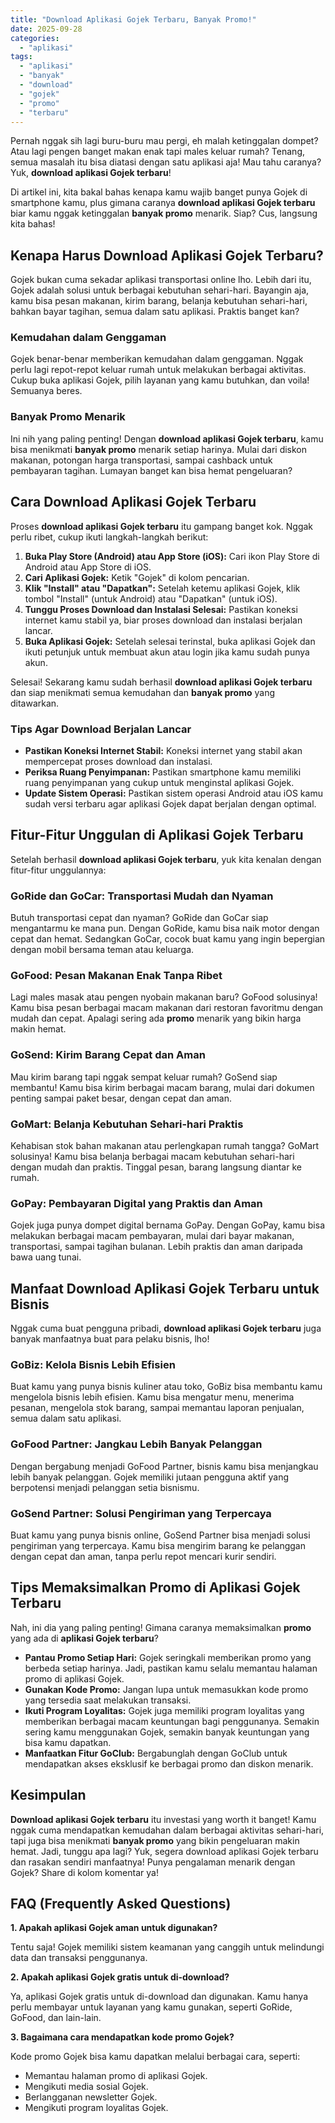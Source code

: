 ```yaml
---
title: "Download Aplikasi Gojek Terbaru, Banyak Promo!"
date: 2025-09-28
categories: 
  - "aplikasi"
tags: 
  - "aplikasi"
  - "banyak"
  - "download"
  - "gojek"
  - "promo"
  - "terbaru"
---
```


Pernah nggak sih lagi buru-buru mau pergi, eh malah ketinggalan dompet? Atau lagi pengen banget makan enak tapi males keluar rumah? Tenang, semua masalah itu bisa diatasi dengan satu aplikasi aja! Mau tahu caranya? Yuk, **download aplikasi Gojek terbaru**!

Di artikel ini, kita bakal bahas kenapa kamu wajib banget punya Gojek di smartphone kamu, plus gimana caranya **download aplikasi Gojek terbaru** biar kamu nggak ketinggalan **banyak promo** menarik. Siap? Cus, langsung kita bahas!

## Kenapa Harus Download Aplikasi Gojek Terbaru?

Gojek bukan cuma sekadar aplikasi transportasi online lho. Lebih dari itu, Gojek adalah solusi untuk berbagai kebutuhan sehari-hari. Bayangin aja, kamu bisa pesan makanan, kirim barang, belanja kebutuhan sehari-hari, bahkan bayar tagihan, semua dalam satu aplikasi. Praktis banget kan?

### Kemudahan dalam Genggaman

Gojek benar-benar memberikan kemudahan dalam genggaman. Nggak perlu lagi repot-repot keluar rumah untuk melakukan berbagai aktivitas. Cukup buka aplikasi Gojek, pilih layanan yang kamu butuhkan, dan voila! Semuanya beres.

### Banyak Promo Menarik

Ini nih yang paling penting! Dengan **download aplikasi Gojek terbaru**, kamu bisa menikmati **banyak promo** menarik setiap harinya. Mulai dari diskon makanan, potongan harga transportasi, sampai cashback untuk pembayaran tagihan. Lumayan banget kan bisa hemat pengeluaran?

## Cara Download Aplikasi Gojek Terbaru

Proses **download aplikasi Gojek terbaru** itu gampang banget kok. Nggak perlu ribet, cukup ikuti langkah-langkah berikut:

1. **Buka Play Store (Android) atau App Store (iOS):** Cari ikon Play Store di Android atau App Store di iOS.
2. **Cari Aplikasi Gojek:** Ketik "Gojek" di kolom pencarian.
3. **Klik "Install" atau "Dapatkan":** Setelah ketemu aplikasi Gojek, klik tombol "Install" (untuk Android) atau "Dapatkan" (untuk iOS).
4. **Tunggu Proses Download dan Instalasi Selesai:** Pastikan koneksi internet kamu stabil ya, biar proses download dan instalasi berjalan lancar.
5. **Buka Aplikasi Gojek:** Setelah selesai terinstal, buka aplikasi Gojek dan ikuti petunjuk untuk membuat akun atau login jika kamu sudah punya akun.

Selesai! Sekarang kamu sudah berhasil **download aplikasi Gojek terbaru** dan siap menikmati semua kemudahan dan **banyak promo** yang ditawarkan.

### Tips Agar Download Berjalan Lancar

- **Pastikan Koneksi Internet Stabil:** Koneksi internet yang stabil akan mempercepat proses download dan instalasi.
- **Periksa Ruang Penyimpanan:** Pastikan smartphone kamu memiliki ruang penyimpanan yang cukup untuk menginstal aplikasi Gojek.
- **Update Sistem Operasi:** Pastikan sistem operasi Android atau iOS kamu sudah versi terbaru agar aplikasi Gojek dapat berjalan dengan optimal.

## Fitur-Fitur Unggulan di Aplikasi Gojek Terbaru

Setelah berhasil **download aplikasi Gojek terbaru**, yuk kita kenalan dengan fitur-fitur unggulannya:

### GoRide dan GoCar: Transportasi Mudah dan Nyaman

Butuh transportasi cepat dan nyaman? GoRide dan GoCar siap mengantarmu ke mana pun. Dengan GoRide, kamu bisa naik motor dengan cepat dan hemat. Sedangkan GoCar, cocok buat kamu yang ingin bepergian dengan mobil bersama teman atau keluarga.

### GoFood: Pesan Makanan Enak Tanpa Ribet

Lagi males masak atau pengen nyobain makanan baru? GoFood solusinya! Kamu bisa pesan berbagai macam makanan dari restoran favoritmu dengan mudah dan cepat. Apalagi sering ada **promo** menarik yang bikin harga makin hemat.

### GoSend: Kirim Barang Cepat dan Aman

Mau kirim barang tapi nggak sempat keluar rumah? GoSend siap membantu! Kamu bisa kirim berbagai macam barang, mulai dari dokumen penting sampai paket besar, dengan cepat dan aman.

### GoMart: Belanja Kebutuhan Sehari-hari Praktis

Kehabisan stok bahan makanan atau perlengkapan rumah tangga? GoMart solusinya! Kamu bisa belanja berbagai macam kebutuhan sehari-hari dengan mudah dan praktis. Tinggal pesan, barang langsung diantar ke rumah.

### GoPay: Pembayaran Digital yang Praktis dan Aman

Gojek juga punya dompet digital bernama GoPay. Dengan GoPay, kamu bisa melakukan berbagai macam pembayaran, mulai dari bayar makanan, transportasi, sampai tagihan bulanan. Lebih praktis dan aman daripada bawa uang tunai.

## Manfaat Download Aplikasi Gojek Terbaru untuk Bisnis

Nggak cuma buat pengguna pribadi, **download aplikasi Gojek terbaru** juga banyak manfaatnya buat para pelaku bisnis, lho!

### GoBiz: Kelola Bisnis Lebih Efisien

Buat kamu yang punya bisnis kuliner atau toko, GoBiz bisa membantu kamu mengelola bisnis lebih efisien. Kamu bisa mengatur menu, menerima pesanan, mengelola stok barang, sampai memantau laporan penjualan, semua dalam satu aplikasi.

### GoFood Partner: Jangkau Lebih Banyak Pelanggan

Dengan bergabung menjadi GoFood Partner, bisnis kamu bisa menjangkau lebih banyak pelanggan. Gojek memiliki jutaan pengguna aktif yang berpotensi menjadi pelanggan setia bisnismu.

### GoSend Partner: Solusi Pengiriman yang Terpercaya

Buat kamu yang punya bisnis online, GoSend Partner bisa menjadi solusi pengiriman yang terpercaya. Kamu bisa mengirim barang ke pelanggan dengan cepat dan aman, tanpa perlu repot mencari kurir sendiri.

## Tips Memaksimalkan Promo di Aplikasi Gojek Terbaru

Nah, ini dia yang paling penting! Gimana caranya memaksimalkan **promo** yang ada di **aplikasi Gojek terbaru**?

- **Pantau Promo Setiap Hari:** Gojek seringkali memberikan promo yang berbeda setiap harinya. Jadi, pastikan kamu selalu memantau halaman promo di aplikasi Gojek.
- **Gunakan Kode Promo:** Jangan lupa untuk memasukkan kode promo yang tersedia saat melakukan transaksi.
- **Ikuti Program Loyalitas:** Gojek juga memiliki program loyalitas yang memberikan berbagai macam keuntungan bagi penggunanya. Semakin sering kamu menggunakan Gojek, semakin banyak keuntungan yang bisa kamu dapatkan.
- **Manfaatkan Fitur GoClub:** Bergabunglah dengan GoClub untuk mendapatkan akses eksklusif ke berbagai promo dan diskon menarik.

## Kesimpulan

**Download aplikasi Gojek terbaru** itu investasi yang worth it banget! Kamu nggak cuma mendapatkan kemudahan dalam berbagai aktivitas sehari-hari, tapi juga bisa menikmati **banyak promo** yang bikin pengeluaran makin hemat. Jadi, tunggu apa lagi? Yuk, segera download aplikasi Gojek terbaru dan rasakan sendiri manfaatnya! Punya pengalaman menarik dengan Gojek? Share di kolom komentar ya!

## FAQ (Frequently Asked Questions)

**1\. Apakah aplikasi Gojek aman untuk digunakan?**

Tentu saja! Gojek memiliki sistem keamanan yang canggih untuk melindungi data dan transaksi penggunanya.

**2\. Apakah aplikasi Gojek gratis untuk di-download?**

Ya, aplikasi Gojek gratis untuk di-download dan digunakan. Kamu hanya perlu membayar untuk layanan yang kamu gunakan, seperti GoRide, GoFood, dan lain-lain.

**3\. Bagaimana cara mendapatkan kode promo Gojek?**

Kode promo Gojek bisa kamu dapatkan melalui berbagai cara, seperti:

- Memantau halaman promo di aplikasi Gojek.
- Mengikuti media sosial Gojek.
- Berlangganan newsletter Gojek.
- Mengikuti program loyalitas Gojek.
